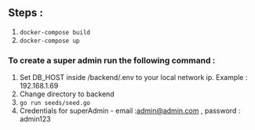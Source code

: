 ## Steps :
1. `docker-compose build`
2. `docker-compose up`
###  To create a super admin run the following command :
1. Set DB_HOST inside /backend/.env to your local network ip. Example : 192.168.1.69
2. Change directory to backend
2. `go run seeds/seed.go`
3. Credentials for superAdmin - email :admin@admin.com , password : admin123
